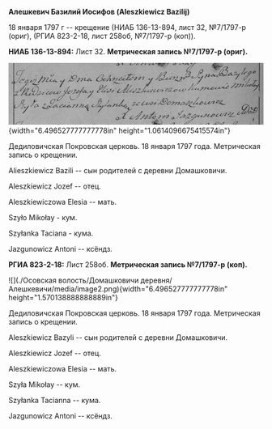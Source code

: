 **Алешкевич Базилий Иосифов (Aleszkiewicz Bazilij)**

18 января 1797 г -- крещение (НИАБ 136-13-894, лист 32, №7/1797-р
(ориг), (РГИА 823-2-18, лист 258об, №7/1797-р (коп)).

**НИАБ 136-13-894:** Лист 32. **Метрическая запись №7/1797-р (ориг).**

![](./media/389c14a47c0c05daff2f1346866d0924d3b659e8.png){width="6.496527777777778in"
height="1.0614096675415574in"}

Дедиловичская Покровская церковь. 18 января 1797 года. Метрическая
запись о крещении.

Alieszkiewicz Bazili -- сын родителей с деревни Домашковичи.

Aleszkiewicz Jozef -- отец.

Aleszkiewiczowa Elesia -- мать.

Szyło Mikołay - кум.

Szyłanka Taciana - кума.

Jazgunowicz Antoni -- ксёндз.

**РГИА 823-2-18:** Лист 258об. **Метрическая запись №7/1797-р (коп).**

![](./Осовская волость/Домашковичи деревня/Алешкевичи/media/image2.png){width="6.496527777777778in"
height="1.570138888888889in"}

Дедиловичская Покровская церковь. 18 января 1797 года. Метрическая
запись о крещении.

Aleszkiewicz Bazyli -- сын родителей с деревни Домашковичи.

Aleszkiewicz Jozef -- отец.

Aleszkiewiczowa Elesia -- мать.

Szyła Mikołay -- кум.

Szyłanka Tacianna -- кума.

Jazgunowicz Antoni -- ксёндз.
